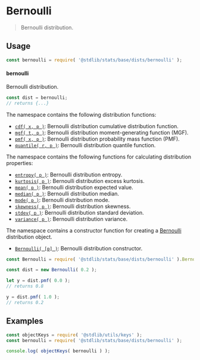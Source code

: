 <!--

@license Apache-2.0

Copyright (c) 2018 The Stdlib Authors.

Licensed under the Apache License, Version 2.0 (the "License");
you may not use this file except in compliance with the License.
You may obtain a copy of the License at

   http://www.apache.org/licenses/LICENSE-2.0

Unless required by applicable law or agreed to in writing, software
distributed under the License is distributed on an "AS IS" BASIS,
WITHOUT WARRANTIES OR CONDITIONS OF ANY KIND, either express or implied.
See the License for the specific language governing permissions and
limitations under the License.

-->

# Bernoulli

> Bernoulli distribution.

<section class="usage">

## Usage

```javascript
const bernoulli = require( '@stdlib/stats/base/dists/bernoulli' );
```

#### bernoulli

Bernoulli distribution.

```javascript
const dist = bernoulli;
// returns {...}
```

The namespace contains the following distribution functions:

<!-- <toc pattern="*+(cdf|pmf|mgf|quantile)*"> -->

<div class="namespace-toc">

-   <span class="signature">[`cdf( x, p )`][@stdlib/stats/base/dists/bernoulli/cdf]</span><span class="delimiter">: </span><span class="description">Bernoulli distribution cumulative distribution function.</span>
-   <span class="signature">[`mgf( t, p )`][@stdlib/stats/base/dists/bernoulli/mgf]</span><span class="delimiter">: </span><span class="description">Bernoulli distribution moment-generating function (MGF).</span>
-   <span class="signature">[`pmf( x, p )`][@stdlib/stats/base/dists/bernoulli/pmf]</span><span class="delimiter">: </span><span class="description">Bernoulli distribution probability mass function (PMF).</span>
-   <span class="signature">[`quantile( r, p )`][@stdlib/stats/base/dists/bernoulli/quantile]</span><span class="delimiter">: </span><span class="description">Bernoulli distribution quantile function.</span>

</div>

<!-- </toc> -->

The namespace contains the following functions for calculating distribution properties:

<!-- <toc pattern="*+(entropy|kurtosis|mean|median|mode|skewness|stdev|variance)*"> -->

<div class="namespace-toc">

-   <span class="signature">[`entropy( p )`][@stdlib/stats/base/dists/bernoulli/entropy]</span><span class="delimiter">: </span><span class="description">Bernoulli distribution entropy.</span>
-   <span class="signature">[`kurtosis( p )`][@stdlib/stats/base/dists/bernoulli/kurtosis]</span><span class="delimiter">: </span><span class="description">Bernoulli distribution excess kurtosis.</span>
-   <span class="signature">[`mean( p )`][@stdlib/stats/base/dists/bernoulli/mean]</span><span class="delimiter">: </span><span class="description">Bernoulli distribution expected value.</span>
-   <span class="signature">[`median( p )`][@stdlib/stats/base/dists/bernoulli/median]</span><span class="delimiter">: </span><span class="description">Bernoulli distribution median.</span>
-   <span class="signature">[`mode( p )`][@stdlib/stats/base/dists/bernoulli/mode]</span><span class="delimiter">: </span><span class="description">Bernoulli distribution mode.</span>
-   <span class="signature">[`skewness( p )`][@stdlib/stats/base/dists/bernoulli/skewness]</span><span class="delimiter">: </span><span class="description">Bernoulli distribution skewness.</span>
-   <span class="signature">[`stdev( p )`][@stdlib/stats/base/dists/bernoulli/stdev]</span><span class="delimiter">: </span><span class="description">Bernoulli distribution standard deviation.</span>
-   <span class="signature">[`variance( p )`][@stdlib/stats/base/dists/bernoulli/variance]</span><span class="delimiter">: </span><span class="description">Bernoulli distribution variance.</span>

</div>

<!-- </toc> -->

The namespace contains a constructor function for creating a [Bernoulli][bernoulli-distribution] distribution object.

<!-- <toc pattern="*ctor*"> -->

<div class="namespace-toc">

-   <span class="signature">[`Bernoulli( [p] )`][@stdlib/stats/base/dists/bernoulli/ctor]</span><span class="delimiter">: </span><span class="description">Bernoulli distribution constructor.</span>

</div>

<!-- </toc> -->

```javascript
const Bernoulli = require( '@stdlib/stats/base/dists/bernoulli' ).Bernoulli;

const dist = new Bernoulli( 0.2 );

let y = dist.pmf( 0.0 );
// returns 0.8

y = dist.pmf( 1.0 );
// returns 0.2
```

</section>

<!-- /.usage -->

<section class="examples">

## Examples

<!-- TODO: better examples -->

<!-- eslint no-undef: "error" -->

```javascript
const objectKeys = require( '@stdlib/utils/keys' );
const bernoulli = require( '@stdlib/stats/base/dists/bernoulli' );

console.log( objectKeys( bernoulli ) );
```

</section>

<!-- /.examples -->

<!-- Section for related `stdlib` packages. Do not manually edit this section, as it is automatically populated. -->

<section class="related">

</section>

<!-- /.related -->

<!-- Section for all links. Make sure to keep an empty line after the `section` element and another before the `/section` close. -->

<section class="links">

[bernoulli-distribution]: https://en.wikipedia.org/wiki/Bernoulli_distribution

<!-- <toc-links> -->

[@stdlib/stats/base/dists/bernoulli/ctor]: https://github.com/stdlib-js/stdlib/tree/develop/lib/node_modules/%40stdlib/stats/base/dists/bernoulli/ctor

[@stdlib/stats/base/dists/bernoulli/entropy]: https://github.com/stdlib-js/stdlib/tree/develop/lib/node_modules/%40stdlib/stats/base/dists/bernoulli/entropy

[@stdlib/stats/base/dists/bernoulli/kurtosis]: https://github.com/stdlib-js/stdlib/tree/develop/lib/node_modules/%40stdlib/stats/base/dists/bernoulli/kurtosis

[@stdlib/stats/base/dists/bernoulli/mean]: https://github.com/stdlib-js/stdlib/tree/develop/lib/node_modules/%40stdlib/stats/base/dists/bernoulli/mean

[@stdlib/stats/base/dists/bernoulli/median]: https://github.com/stdlib-js/stdlib/tree/develop/lib/node_modules/%40stdlib/stats/base/dists/bernoulli/median

[@stdlib/stats/base/dists/bernoulli/mode]: https://github.com/stdlib-js/stdlib/tree/develop/lib/node_modules/%40stdlib/stats/base/dists/bernoulli/mode

[@stdlib/stats/base/dists/bernoulli/skewness]: https://github.com/stdlib-js/stdlib/tree/develop/lib/node_modules/%40stdlib/stats/base/dists/bernoulli/skewness

[@stdlib/stats/base/dists/bernoulli/stdev]: https://github.com/stdlib-js/stdlib/tree/develop/lib/node_modules/%40stdlib/stats/base/dists/bernoulli/stdev

[@stdlib/stats/base/dists/bernoulli/variance]: https://github.com/stdlib-js/stdlib/tree/develop/lib/node_modules/%40stdlib/stats/base/dists/bernoulli/variance

[@stdlib/stats/base/dists/bernoulli/cdf]: https://github.com/stdlib-js/stdlib/tree/develop/lib/node_modules/%40stdlib/stats/base/dists/bernoulli/cdf

[@stdlib/stats/base/dists/bernoulli/mgf]: https://github.com/stdlib-js/stdlib/tree/develop/lib/node_modules/%40stdlib/stats/base/dists/bernoulli/mgf

[@stdlib/stats/base/dists/bernoulli/pmf]: https://github.com/stdlib-js/stdlib/tree/develop/lib/node_modules/%40stdlib/stats/base/dists/bernoulli/pmf

[@stdlib/stats/base/dists/bernoulli/quantile]: https://github.com/stdlib-js/stdlib/tree/develop/lib/node_modules/%40stdlib/stats/base/dists/bernoulli/quantile

<!-- </toc-links> -->

</section>

<!-- /.links -->
